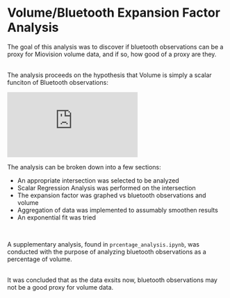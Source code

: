 # Volume/Bluetooth Expansion Factor Analysis 

The goal of this analysis was to discover if bluetooth observations can be a proxy for Miovision volume data, and if so, how good of a proxy are they. 

<br>
The analysis proceeds on the hypothesis that Volume is simply a scalar funciton of Bluetooth observations:

<br>

![equation](http://latex.codecogs.com/gif.latex?Volume%20%3D%20a%20*%20Observations)

The analysis can be broken down into a few sections:
* An appropriate intersection was selected to be analyzed
* Scalar Regression Analysis was performed on the intersection
* The expansion factor was graphed vs bluetooth observations and volume
* Aggregation of data was implemented to assumably smoothen results
* An exponential fit was tried
<br>

A supplementary analysis, found in `prcentage_analysis.ipynb`, was conducted with the purpose of analyzing bluetooth observations as a percentage of volume.

<br>
It was concluded that as the data exsits now, bluetooth observations may not be a good proxy for volume data. 
